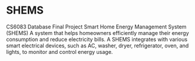 # SHEMS
CS6083 Database Final Project
Smart Home Energy Management System (SHEMS)
A system that helps homeowners efficiently manage their energy consumption and reduce electricity bills. A SHEMS integrates with various smart electrical devices, such as AC, washer, dryer, refrigerator, oven, and lights, to monitor and control energy usage.
